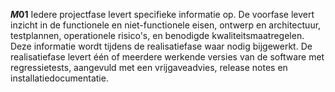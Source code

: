 <!-- begin: measure -->
**$M01$**
Iedere projectfase levert specifieke informatie op. De voorfase levert inzicht in de functionele en niet-functionele eisen, ontwerp en architectuur, testplannen, operationele risico's, en benodigde kwaliteitsmaatregelen. Deze informatie wordt tijdens de realisatiefase waar nodig bijgewerkt. De realisatiefase levert één of meerdere werkende versies van de software met regressietests, aangevuld met een vrijgaveadvies, release notes en installatiedocumentatie.
<!-- end: measure -->
